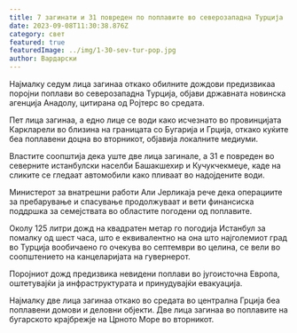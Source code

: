 ```yaml
---
title: 7 загинати и 31 повреден по поплавите во северозападна Турција
date: 2023-09-08T11:30:38.876Z
category: свет
featured: true
featuredImage: ../img/1-30-sev-tur-pop.jpg
author: Вардарски
---
```

Најмалку седум лица загинаа откако обилните дождови предизвикаа поројни поплави во северозападна Турција, објави државната новинска агенција Анадолу, цитирана од Ројтерс во средата.

Пет лица загинаа, а едно лице се води како исчезнато во провинцијата Каркларели во близина на границата со Бугарија и Грција, откако куќите беа поплавени доцна во вторникот, објавија локалните медиуми.

Властите соопштија дека уште две лица загинале, а 31 е повреден во северните истанбулски населби Башакшехир и Кучукчекмеџе, каде на сликите се гледаат автомобили како пливаат во надојдените води.

Министерот за внатрешни работи Али Јерликаја рече дека операциите за пребарување и спасување продолжуваат и вети финансиска поддршка за семејствата во областите погодени од поплавите.

Околу 125 литри дожд на квадратен метар го погодија Истанбул за помалку од шест часа, што е еквивалентно на она што најголемиот град во Турција вообичаено го очекува во септември во целина, се вели во соопштението на канцеларијата на гувернерот.

Поројниот дожд предизвика невидени поплави во југоисточна Европа, оштетувајќи ја инфраструктурата и принудувајќи евакуација.

Најмалку две лица загинаа откако во средата во централна Грција беа поплавени домови и деловни објекти. Две лица загинаа во поплавите на бугарското крајбрежје на Црното Море во вторникот.